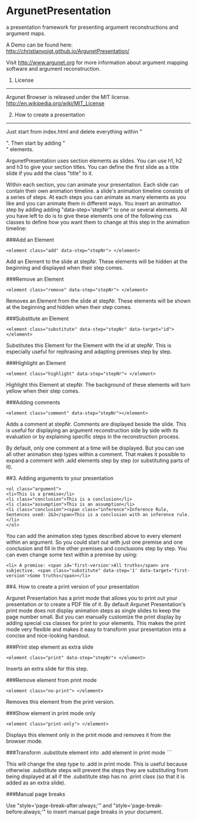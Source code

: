 ArgunetPresentation
===================

a presentation framework for presenting argument reconstructions and argument maps. 

A Demo can be found here: http://christianvoigt.github.io/ArgunetPresentation/

Visit http://www.argunet.org for more information about argument mapping software and argument reconstruction.

1. License
----------

Argunet Browser is released under the MIT license. http://en.wikipedia.org/wiki/MIT_License

2. How to create a presentation
-------------------------------

Just start from index.html and delete everything within "<div id='presentation'></div>". Then start by adding "<section></section>" elements.

ArgunetPresentation uses section elements as slides. You can use h1, h2 and h3 to give your section titles. You can define the first slide as a title slide if you add the class "title" to it.

Within each section, you can animate your presentation. Each slide can contain their own animation timeline. a slide's animation timeline consists of a series of steps. At each steps you can animate as many elements as you like and you can animate them in different ways. You insert an animation step by adding adding "data-step='stepNr'" to one or several elements. All you have left to do is to give these elements one of the following css classes to define how you want them to change at this step in the animation timeline:


 
###Add an Element


    <element class="add" data-step="stepNr"> </element>

Add an Element to the slide at stepNr. These elements will be hidden at the beginning and displayed when their step comes.

###Remove an Element

    <element class="remove" data-step="stepNr"> </element>
Removes an Element from the slide at stepNr. These elements will be shown at the beginning and hidden when their step comes.

###Substitute an Element

    <element class="substitute" data-step="stepNr" data-target="id"> </element>

Substitutes this Element for the Element with the id at stepNr. This is especially useful for rephrasing and adapting premises step by step.

###Highlight an Element

    <element class="highlight" data-step="stepNr"> </element>
 
Highlight this Element at stepNr. The background of these elements will turn yellow when their step comes.

###Adding comments

    <element class="comment" data-step="stepNr"></element>

Adds a comment at stepNr. Comments are displayed beside the slide. This is useful for displaying an argument reconstruction side by side with its evaluation or by explaining specific steps in the reconstruction process.

By default, only one comment at a time will be displayed. But you can use all other animation step types within a comment. That makes it possible to expand a comment with .add elements step by step (or substituting parts of it).

##3. Adding arguments to your presentation

```
<ol class="argument">
<li>This is a premise</li>
<li class="conclusion">This is a conclusion</li>
<li class="assumption">This is an assumption</li>
<li class="conclusion"><span class="inference">Inference Rule, Sentences used: 2&3</span>This is a conclusion with an inference rule.</li>
</ol>

```
You can add the animation step types described above to every element within an argument. So you could start out with just one premise and one conclusion and fill in the other premises and conclusions step by step. You can even change some text within a premise by using:

    <li> A premise: <span id='first-version'>All truths</span> are subjective. <span class="substitute" data-step='1' data-target='first-version'>Some truths</span></li>



##4. How to create a print version of your presentation

Argunet Presentation has a print mode that allows you to print out your presentation or to create a PDF file of it. By default Argunet Presentation's print mode does not display animation steps as single slides to keep the page number small. But you can manually customize the print display by adding special css classes for print to your elements. This makes the print mode very flexible and makes it easy to transform your presentation into a concise and nice-looking handout.

###Print step element as extra slide

    <element class="print" data-step="stepNr"> </element>

Inserts an extra slide for this step.

###Remove element from print mode

    <element class="no-print"> </element>
    
Removes this element from the print version.

###Show element in print mode only

    <element class="print-only"> </element>

Displays this element only in the print mode and removes it from the browser mode. </dd>

###Transform .substitute element into .add element in print mode
    <element class="substitute print-as-add"> </element> ```</dt> 

This will change the step type to .add in print mode. This is useful because otherwise .substitute steps will prevent the steps they are substituting from being displayed at all if the .substitute step has no .print class (so that it is added as an extra slide).

###Manual page breaks

Use "style='page-break-after:always;'" and "style='page-break-before:always;'" to insert manual page breaks in your document.